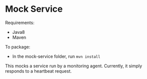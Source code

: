 # Mock Service

Requirements:
- Java8
- Maven

To package:

- In the mock-service folder, run
`mvn install`

This mocks a service run by a monitoring agent. Currently, it simply responds to a heartbeat request.
